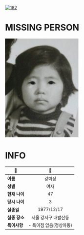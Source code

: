 [![182](https://img.shields.io/badge/%EC%8B%A4%EC%A2%85%EC%8B%A0%EA%B3%A0%EB%8A%94%20%EA%B5%AD%EB%B2%88%EC%97%86%EC%9D%B4-182-blue)](http://safe182.go.kr/index.do)

# MISSING PERSON

<img src="./missing_person.jpg">

# INFO

|🔑|💎|
|--|:--:|
|**이름**|강미정|
|**성별**|여자|
|**현재 나이**|47|
|**당시 나이**|3|
|**실종일**|1977/12/17|
|**실종 장소**|서울 강서구 내발산동 |
|**특이사항**|- 특이점 없음(정상아동)|

